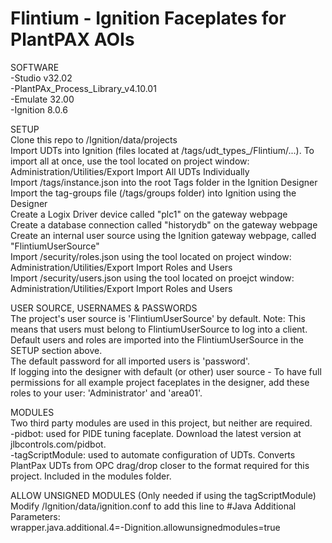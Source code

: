 # Flintium - Ignition Faceplates for PlantPAX AOIs

SOFTWARE  
-Studio v32.02  
-PlantPAx_Process_Library_v4.10.01  
-Emulate 32.00  
-Ignition 8.0.6  

SETUP  
Clone this repo to /Ignition/data/projects  
Import UDTs into Ignition (files located at /tags/udt_types_/Flintium/...). To import all at once, use the tool located on project window: Administration/Utilities/Export Import All UDTs Individually  
Import /tags/instance.json into the root Tags folder in the Ignition Designer  
Import the tag-groups file (/tags/groups folder) into Ignition using the Designer   
Create a Logix Driver device called "plc1" on the gateway webpage  
Create a database connection called "historydb" on the gateway webpage  
Create an internal user source using the Ignition gateway webpage, called "FlintiumUserSource"  
Import /security/roles.json using the tool located on project window: Administration/Utilities/Export Import Roles and Users  
Import /security/users.json using the tool located on proejct window: Administration/Utilities/Export Import Roles and Users  

USER SOURCE, USERNAMES & PASSWORDS  
The project's user source is 'FlintiumUserSource' by default. Note: This means that users must belong to FlintiumUserSource to log into a client.  
Default users and roles are imported into the FlintiumUserSource in the SETUP section above.  
The default password for all imported users is 'password'.  
If logging into the designer with default (or other) user source - To have full permissions for all example project faceplates in the designer, add these roles to your user: 'Administrator' and 'area01'.  

MODULES  
Two third party modules are used in this project, but neither are required.  
-pidbot: used for PIDE tuning faceplate.  Download the latest version at jlbcontrols.com/pidbot.  
-tagScriptModule: used to automate configuration of UDTs.  Converts PlantPax UDTs from OPC drag/drop closer to the format required for this project.  Included in the modules folder.

ALLOW UNSIGNED MODULES (Only needed if using the tagScriptModule)  
Modify /Ignition/data/ignition.conf to add this line to #Java Additional Parameters:  
wrapper.java.additional.4=-Dignition.allowunsignedmodules=true
